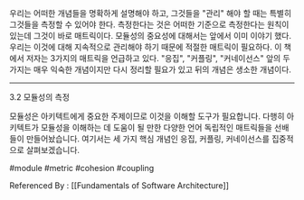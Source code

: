 우리는 어떠한 개념들을 명확하게 설명해야 하고, 그것들을 "관리" 해야 할 때는 특별히 그것들을 측정할 수 있어야 한다. 측정한다는 것은 어떠한 기준으로 측정한다는 원칙이 있는데 그것이 바로 매트릭이다. 모듈성의 중요성에 대해서는 앞에서 이미 이야기 했다. 우리는 이것에 대해 지속적으로 관리해야 하기 때문에 적절한 매트릭이 필요하다. 이 책에서 저자는 3가지의 매트릭을 언급하고 있다. "응집", "커플링", "커네이선스" 앞의 두 가지는 매우 익숙한 개념이지만 다시 정리할 필요가 있고 뒤의 개념은 생소한 개념이다. 

--------

3.2 모듈성의 측정

모듈성은 아키텍트에게 중요한 주제이므로 이것을 이해할 도구가 필요합니다. 다행히 아키텍트가 모듈성을 이해하는 데 도움이 될 만한 다양한 언어 독립적인 매트릭들을 선배들이 만들어놨습니다. 여기서는 세 가지 핵심 개념인 응집, 커플링, 커네이선스를 집중적으로 살펴보겠습니다.

#module #metric #cohesion #coupling

Referenced By : [[Fundamentals of Software Architecture]]